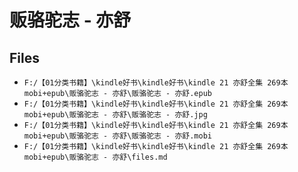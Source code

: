# 贩骆驼志 - 亦舒

## Files

- `F:/【01分类书籍】\kindle好书\kindle好书\kindle 21 亦舒全集 269本 mobi+epub\贩骆驼志 - 亦舒\贩骆驼志 - 亦舒.epub`
- `F:/【01分类书籍】\kindle好书\kindle好书\kindle 21 亦舒全集 269本 mobi+epub\贩骆驼志 - 亦舒\贩骆驼志 - 亦舒.jpg`
- `F:/【01分类书籍】\kindle好书\kindle好书\kindle 21 亦舒全集 269本 mobi+epub\贩骆驼志 - 亦舒\贩骆驼志 - 亦舒.mobi`
- `F:/【01分类书籍】\kindle好书\kindle好书\kindle 21 亦舒全集 269本 mobi+epub\贩骆驼志 - 亦舒\files.md`
